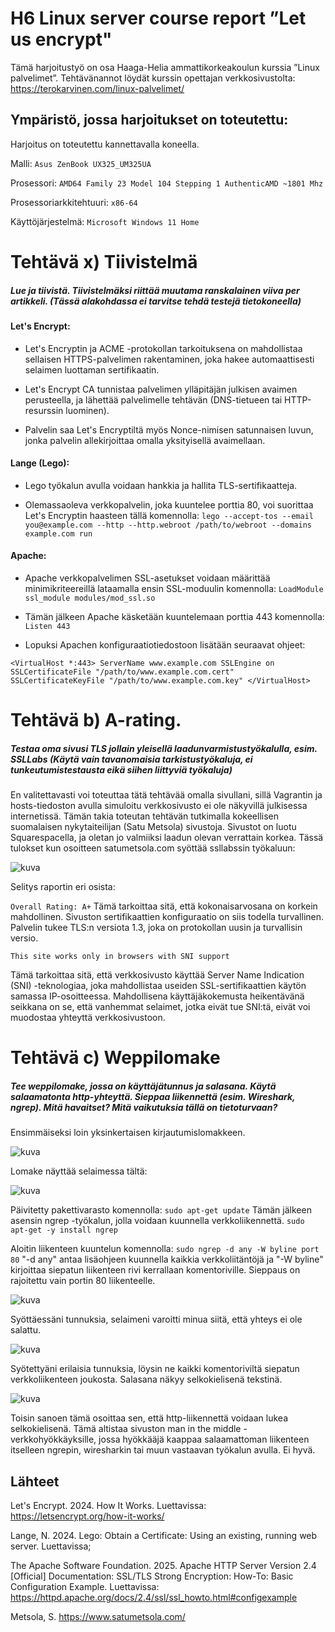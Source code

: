 


# H6 Linux server course report ”Let us encrypt"

Tämä harjoitustyö on osa Haaga-Helia ammattikorkeakoulun kurssia ”Linux palvelimet”. 
Tehtävänannot löydät kurssin opettajan verkkosivustolta: https://terokarvinen.com/linux-palvelimet/

## Ympäristö, jossa harjoitukset on toteutettu:

Harjoitus on toteutettu kannettavalla koneella.

Malli: `Asus ZenBook UX325_UM325UA`

Prosessori: `AMD64 Family 23 Model 104 Stepping 1 AuthenticAMD ~1801 Mhz`

Prosessoriarkkitehtuuri: `x86-64`

Käyttöjärjestelmä: `Microsoft Windows 11 Home`


# Tehtävä x) Tiivistelmä
##### Lue ja tiivistä. Tiivistelmäksi riittää muutama ranskalainen viiva per artikkeli. (Tässä alakohdassa ei tarvitse tehdä testejä tietokoneella)

#### Let's Encrypt:

   - Let's Encryptin ja ACME -protokollan tarkoituksena on mahdollistaa sellaisen HTTPS-palvelimen rakentaminen, joka hakee automaattisesti selaimen luottaman sertifikaatin.
     
   - Let's Encrypt CA tunnistaa palvelimen ylläpitäjän julkisen avaimen perusteella, ja lähettää palvelimelle tehtävän (DNS-tietueen tai HTTP-resurssin luominen).
     
   - Palvelin saa Let's Encryptiltä myös Nonce-nimisen satunnaisen luvun, jonka palvelin allekirjoittaa omalla yksityisellä avaimellaan.

#### Lange (Lego): 

   - Lego työkalun avulla voidaan hankkia ja hallita TLS-sertifikaatteja.
     
   - Olemassaoleva verkkopalvelin, joka kuuntelee porttia 80, voi suorittaa Let's Encryptin haasteen tällä komennolla: ``lego --accept-tos --email you@example.com --http --http.webroot /path/to/webroot --domains example.com run``

#### Apache:

   - Apache verkkopalvelimen SSL-asetukset voidaan määrittää minimikriteereillä lataamalla ensin SSL-moduulin komennolla: ``LoadModule ssl_module modules/mod_ssl.so``
     
   - Tämän jälkeen Apache käsketään kuuntelemaan porttia 443 komennolla: ``Listen 443``

   - Lopuksi Apachen konfiguraatiotiedostoon lisätään seuraavat ohjeet:
     
``<VirtualHost *:443>
    ServerName www.example.com
    SSLEngine on
    SSLCertificateFile "/path/to/www.example.com.cert"
    SSLCertificateKeyFile "/path/to/www.example.com.key"
</VirtualHost>``

# Tehtävä b) A-rating.
##### Testaa oma sivusi TLS jollain yleisellä laadunvarmistustyökalulla, esim. SSLLabs (Käytä vain tavanomaisia tarkistustyökaluja, ei tunkeutumistestausta eikä siihen liittyviä työkaluja)

En valitettavasti voi toteuttaa tätä tehtävää omalla sivullani, sillä Vagrantin ja hosts-tiedoston avulla simuloitu verkkosivusto ei ole näkyvillä julkisessa internetissä. Tämän takia toteutan tehtävän tutkimalla kokeellisen suomalaisen nykytaiteilijan (Satu Metsola) sivustoja. Sivustot on luotu Squarespacella, ja oletan jo valmiiksi laadun olevan verrattain korkea. Tässä tulokset kun osoitteen satumetsola.com syöttää ssllabssin työkaluun:

![kuva](https://github.com/user-attachments/assets/8b0d37f0-6489-455a-91d9-4d7be7a3b7a7)

Selitys raportin eri osista:

```Overall Rating: A+```
Tämä tarkoittaa sitä, että kokonaisarvosana on korkein mahdollinen. Sivuston sertifikaattien konfiguraatio on siis todella turvallinen.
Palvelin tukee TLS:n versiota 1.3, joka on protokollan uusin ja turvallisin versio. 

```This site works only in browsers with SNI support```

Tämä tarkoittaa sitä, että verkkosivusto käyttää Server Name Indication (SNI) -teknologiaa, joka mahdollistaa useiden SSL-sertifikaattien käytön samassa IP-osoitteessa. Mahdollisena käyttäjäkokemusta heikentävänä seikkana on se, että vanhemmat selaimet, jotka eivät tue SNI:tä, eivät voi muodostaa yhteyttä verkkosivustoon.

# Tehtävä c) Weppilomake
##### Tee weppilomake, jossa on käyttäjätunnus ja salasana. Käytä salaamatonta http-yhteyttä. Sieppaa liikennettä (esim. Wireshark, ngrep). Mitä havaitset? Mitä vaikutuksia tällä on tietoturvaan?

Ensimmäiseksi loin yksinkertaisen kirjautumislomakkeen.

![kuva](https://github.com/user-attachments/assets/da7f464e-90d1-4056-b689-8ed1854794ad)

Lomake näyttää selaimessa tältä:

![kuva](https://github.com/user-attachments/assets/6d12cd52-e5f0-47a5-af42-e2447006def8)

Päivitetty pakettivarasto komennolla: ``sudo apt-get update``
Tämän jälkeen asensin ngrep -työkalun, jolla voidaan kuunnella verkkoliikennettä. ``sudo apt-get -y install ngrep``

Aloitin liikenteen kuuntelun komennolla: ``sudo ngrep -d any -W byline port 80``
"-d any" antaa lisäohjeen kuunnella kaikkia verkkoliitäntöjä ja "-W byline" kirjoittaa siepatun liikenteen rivi kerrallaan komentoriville. Sieppaus on rajoitettu vain portin 80 liikenteelle. 

![kuva](https://github.com/user-attachments/assets/5e45f371-53eb-446c-a714-e0ee69a57c42)

Syöttäessäni tunnuksia, selaimeni varoitti minua siitä, että yhteys ei ole salattu. 

![kuva](https://github.com/user-attachments/assets/91318fbb-03c9-42d0-a6ad-911f37f7a1cd)

Syötettyäni erilaisia tunnuksia, löysin ne kaikki komentoriviltä siepatun verkkoliikenteen joukosta. Salasana näkyy selkokielisenä tekstinä.

![kuva](https://github.com/user-attachments/assets/95475848-d97e-48cb-9f64-bc281b33f087)

Toisin sanoen tämä osoittaa sen, että http-liikennettä voidaan lukea selkokielisenä. Tämä altistaa sivuston man in the middle -verkkohyökkäyksille, jossa hyökkääjä kaappaa salaamattoman liikenteen itselleen ngrepin, wiresharkin tai muun vastaavan työkalun avulla. Ei hyvä.


## Lähteet

Let's Encrypt. 2024. How It Works. Luettavissa: https://letsencrypt.org/how-it-works/

Lange, N. 2024. Lego: Obtain a Certificate: Using an existing, running web server. Luettavissa;

The Apache Software Foundation. 2025. Apache HTTP Server Version 2.4 [Official] Documentation: SSL/TLS Strong Encryption: How-To: Basic Configuration Example. Luettavissa: https://httpd.apache.org/docs/2.4/ssl/ssl_howto.html#configexample 

Metsola, S. https://www.satumetsola.com/ 
